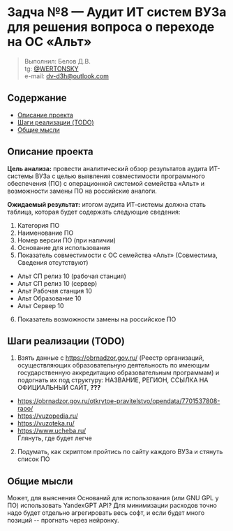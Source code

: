 # Задча №8 — Аудит ИТ систем ВУЗа для решения вопроса о переходе на ОС «Альт»

> Выполнил: Белов Д.В.<br />
> tg: [@WERTONSKY](https://t.me/WERTONSKY)<br />
> e-mail: [dv-d3h@outlook.com](mailto:dv-d3h@outlook.com)<br />

## Содержание

- [Описание проекта](#описание-проекта)
- [Шаги реализации (TODO)](#шаги-реализации-todo)
- [Общие мысли](#общие-мысли)

## Описание проекта

**Цель анализа:** провести аналитический обзор результатов аудита ИТ-системы ВУЗа с целью выявления совместимости программного обеспечения (ПО) с операционной системой семейства «Альт» и возможности замены ПО на российские аналоги.

**Ожидаемый результат:** итогом аудита ИТ-системы должна стать таблица, которая будет содержать следующие сведения:

1. Категория ПО
2. Наименование ПО
3. Номер версии ПО (при наличии)
4. Основание для использования
5. Показатель совместимости с ОС семейства «Альт» (Совместима, Сведения отсутствуют)

- Альт СП релиз 10 (рабочая станция)
- Альт СП релиз 10 (сервер)
- Альт Рабочая станция 10
- Альт Образование 10
- Альт Сервер 10

6. Показатель возможности замены на российское ПО

## Шаги реализации (TODO)

1. Взять данные с https://obrnadzor.gov.ru/ (Реестр организаций, осуществляющих образовательную деятельность по имеющим государственную аккредитацию образовательным программам) и подогнать их под структуру: НАЗВАНИЕ, РЕГИОН, ССЫЛКА НА ОФИЦИАЛЬНЫЙ САЙТ, **???**

- https://obrnadzor.gov.ru/otkrytoe-pravitelstvo/opendata/7701537808-raoo/
- https://vuzopedia.ru/
- https://vuzoteka.ru/
- https://www.ucheba.ru/<br/>
  Глянуть, где будет легче

2. Подумать, как скриптом пройтись по сайту каждого ВУЗа и стянуть список ПО

## Общие мысли

Может, для выяснения Оснований для использования (или GNU GPL у ПО) использовать YandexGPT API? Для минимизации расходов точно надо будет отдельно агрегировать весь софт, и если будет много позиций -- прогнать через нейронку.
